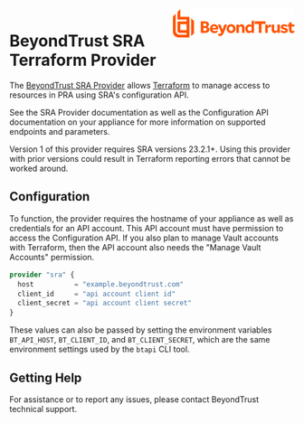 <a href="https://www.beyondtrust.com">
    <img src=".github/beyondtrust_logo.svg" alt="BeyondTrust" title="BeyondTrust" align="right" height="50">
</a>

# BeyondTrust SRA Terraform Provider

The [BeyondTrust SRA Provider](https://registry.terraform.io/providers/beyondtrust/sra/latest/docs) allows [Terraform](https://terraform.io) to manage access to resources in PRA using SRA's configuration API.

See the SRA Provider documentation as well as the Configuration API documentation on your appliance for more information on supported endpoints and parameters.

Version 1 of this provider requires SRA versions 23.2.1+. Using this provider with prior versions could result in Terraform reporting errors that cannot be worked around.

## Configuration

To function, the provider requires the hostname of your appliance as well as credentials for an API account. This API account must have permission to access the Configuration API. If you also plan to manage Vault accounts with Terraform, then the API account also needs the "Manage Vault Accounts" permission.

```terraform
provider "sra" {
  host          = "example.beyondtrust.com"
  client_id     = "api account client id"
  client_secret = "api account client secret"
}
```

These values can also be passed by setting the environment variables `BT_API_HOST`, `BT_CLIENT_ID`, and `BT_CLIENT_SECRET`, which are the same environment settings used by the `btapi` CLI tool.

## Getting Help

For assistance or to report any issues, please contact BeyondTrust technical support.